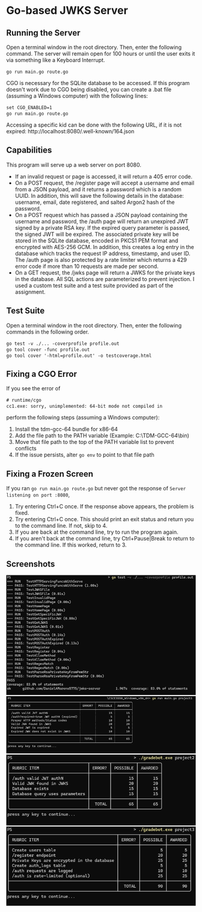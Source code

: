 # Go-based JWKS Server

## Running the Server
Open a terminal window in the root directory. Then, enter the following command. The server will remain open for 100 hours or until the user exits it via something like a Keyboard Interrupt.
```
go run main.go route.go
```
CGO is necessary for the SQLite database to be accessed. If this program doesn't work due to CGO being disabled, you can create a .bat file (assuming a Windows computer) with the following lines:
```
set CGO_ENABLED=1
go run main.go route.go
```

Accessing a specific kid can be done with the following URL, if it is not expired: http://localhost:8080/.well-known/164.json

## Capabilities

This program will serve up a web server on port 8080.
 * If an invalid request or page is accessed, it will return a 405 error code.
 * On a POST request, the /register page will accept a username and email from a JSON payload, and it returns a password which is a random UUID. In addition, this will save the following details in the database: username, email, date registered, and salted Argon2 hash of the password.
 * On a POST request which has passed a JSON payload containing the username and password, the /auth page will return an unexpired JWT signed by a private RSA key. If the expired query parameter is passed, the signed JWT will be expired. The associated private key will be stored in the SQLite database, encoded in PKCS1 PEM format and encrypted with AES-256 GCM. In addition, this creates a log entry in the database which tracks the request IP address, timestamp, and user ID. The /auth page is also protected by a rate limiter which returns a 429 error code if more than 10 requests are made per second.
 * On a GET request, the /jwks page will return a JWKS for the private keys in the database. All SQL actions are parameterized to prevent injection. I used a custom test suite and a test suite provided as part of the assignment.

## Test Suite
Open a terminal window in the root directory. Then, enter the following commands in the following order.
```
go test -v ./... -coverprofile profile.out
go tool cover -func profile.out
go tool cover '-html=profile.out' -o testcoverage.html
```

## Fixing a CGO Error
If you see the error of
```
# runtime/cgo
cc1.exe: sorry, unimplemented: 64-bit mode not compiled in
```
perform the following steps (assuming a Windows computer):
 1. Install the tdm-gcc-64 bundle for x86-64
 2. Add the file path to the PATH variable (Example: C:\TDM-GCC-64\bin)
 3. Move that file path to the top of the PATH variable list to prevent conflicts
 4. If the issue persists, alter `go env` to point to that file path

## Fixing a Frozen Screen
If you ran `go run main.go route.go` but never got the response of `Server listening on port :8080`,
 1. Try entering Ctrl+C once. If the response above appears, the problem is fixed.
 2. Try entering Ctrl+C once. This should print an exit status and return you to the command line. If not, skip to 4.
 3. If you are back at the command line, try to run the program again.
 4. If you aren't back at the command line, try Ctrl+Pause|Break to return to the command line. If this worked, return to 3.

## Screenshots
![Coverage of Custom Test Suite](./Custom-Test-Suite-Screenshot.png)
![Rubric Result of Gradebot Project 1](./Gradebot-Screenshot-Project1.png)
![Rubric Result of Gradebot Project 2](./Gradebot-Screenshot-Project2.png)
![Rubric Result of Gradebot Project 3](./Gradebot-Screenshot-Project3.png)